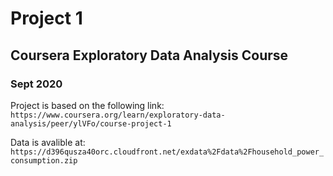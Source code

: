 # Project 1
## Coursera Exploratory Data Analysis Course
### Sept 2020

Project is based on the following link:
`https://www.coursera.org/learn/exploratory-data-analysis/peer/ylVFo/course-project-1`

Data is avalible at:
`https://d396qusza40orc.cloudfront.net/exdata%2Fdata%2Fhousehold_power_consumption.zip`
